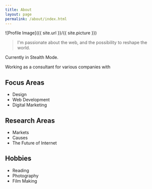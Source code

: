 ```yaml
---
title: About
layout: page
permalink: /about/index.html
---
```

![Profile Image]({{ site.url }}/{{ site.picture }})

> I'm passionate about the web, and the possibility to reshape the world.

<p><span class="evidence">Currently in Stealth Mode. </span></p>
<p>Working as a consultant for various companies with 

<h2>Focus Areas</h2>
<ul>
	<li>Design</li>
	<li>Web Development</li>
	<li>Digital Marketing</li>
</ul>

<h2>Research Areas</h2>
<ul>
	<li>Markets</li>
	<li>Causes</li>	
	<li>The Future of Internet</li>
</ul>

<h2>Hobbies</h2>
<ul>
	<li>Reading</li>
	<li>Photography</li>
	<li>Film Making</li>
</ul>

<div class="breaker"></div>